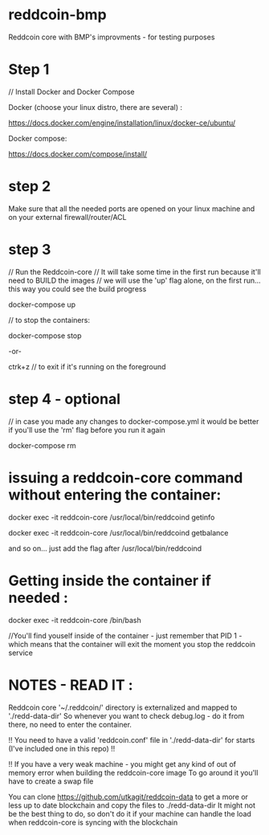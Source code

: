 # reddcoin-bmp
Reddcoin core with BMP's improvments - for testing purposes

# Step 1

// Install Docker and Docker Compose

Docker (choose your linux distro, there are several) :

https://docs.docker.com/engine/installation/linux/docker-ce/ubuntu/

Docker compose:

https://docs.docker.com/compose/install/


# step 2

Make sure that all the needed ports are opened on your linux machine and on your external firewall/router/ACL

# step 3

// Run the Reddcoin-core 
// It will take some time in the first run because it'll need to BUILD the images
// we will use the 'up' flag alone, on the first run... this way you could see the build progress

docker-compose up 

// to stop the containers:

docker-compose stop

-or-

ctrk+z      // to exit if it's running on the foreground

# step 4 - optional

// in case you made any changes to docker-compose.yml it would be better if you'll use the 'rm' flag before you run it again

docker-compose rm

# issuing a reddcoin-core command without entering the container:

docker exec -it reddcoin-core /usr/local/bin/reddcoind getinfo

docker exec -it reddcoin-core /usr/local/bin/reddcoind getbalance

and so on... just add the flag after /usr/local/bin/reddcoind

# Getting inside the container if needed :

docker exec -it reddcoin-core /bin/bash

//You'll find youself inside of the container - just remember that PID 1 - which means that the container will exit the moment you stop the reddcoin service


# NOTES - READ IT :

Reddcoin core '~/.reddcoin/' directory is externalized and mapped to './redd-data-dir' 
So whenever you want to check debug.log - do it from there, no need to enter the container.

!! You need to have a valid 'reddcoin.conf' file in './redd-data-dir' for starts (I've included one in this repo) !!

!! If you have a very weak machine - you might get any kind of out of memory error when building the reddcoin-core image
To go around it you'll have to create a swap file

You can clone https://github.com/utkagit/reddcoin-data to get a more or less up to date blockchain and copy the files to ./redd-data-dir
It might not be the best thing to do, so don't do it if your machine can handle the load when reddcoin-core is syncing with the blockchain

